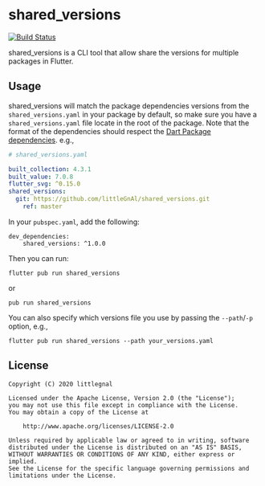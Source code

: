 # shared_versions

[![Build Status](https://api.cirrus-ci.com/github/littleGnAl/shared_versions.svg)](https://cirrus-ci.com/github/littleGnAl/shared_versions)

shared_versions is a CLI tool that allow share the versions for multiple packages in Flutter.

## Usage
shared_versions will match the package dependencies versions from the `shared_versions.yaml` in your package by default, so make sure you have a `shared_versions.yaml` file locate in the root of the package. Note that the format of the dependencies should respect the
[Dart Package dependencies](https://dart.dev/tools/pub/dependencies). e.g.,
```yaml
# shared_versions.yaml

built_collection: 4.3.1
built_value: 7.0.8
flutter_svg: ^0.15.0
shared_versions: 
  git: https://github.com/littleGnAl/shared_versions.git
    ref: master
```

In your `pubspec.yaml`, add the following:
```
dev_dependencies:
    shared_versions: ^1.0.0
```


Then you can run:
```
flutter pub run shared_versions
```
or
```
pub run shared_versions
```

You can also specify which versions file you use by passing the `--path`/`-p` option, e.g.,
```
flutter pub run shared_versions --path your_versions.yaml
```

## License
    Copyright (C) 2020 littlegnal

    Licensed under the Apache License, Version 2.0 (the "License");
    you may not use this file except in compliance with the License.
    You may obtain a copy of the License at

        http://www.apache.org/licenses/LICENSE-2.0

    Unless required by applicable law or agreed to in writing, software
    distributed under the License is distributed on an "AS IS" BASIS,
    WITHOUT WARRANTIES OR CONDITIONS OF ANY KIND, either express or implied.
    See the License for the specific language governing permissions and
    limitations under the License.